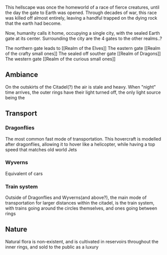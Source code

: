 This hellscape was once the homeworld of a race of fierce creatures, until the day the gate to Earth was opened. Through decades of war, this race was killed off almost entirely, leaving a handful trapped on the dying rock that the earth had become.

Now, humanity calls it home, occupying a single city, with the sealed Earth gate at its center. Surrounding the city are the 4 gates to the other realms..?

The northern gate leads to [[Realm of the Elves]]
The eastern gate [[Realm of the crafty small ones]]
The sealed off souther gate [[Realm of Dragons]]
The western gate [[Realm of the curious small ones]]




## Ambiance
On the outskirts of the Citadel(?) the air is stale and heavy. When "night" time arrives, the outer rings have their light turned off, the only light source being the 

## Transport
### Dragonflies
The most common fast mode of transportation. This hovercraft is modelled after dragonflies, allowing it to hover like a helicopter, while having a top speed that matches old world Jets


### Wyverns
Equivalent of cars

### Train system

Outside of Dragonflies and Wyverns(and above?), the main mode of transportation for larger distances within the citadel, is the train system, with trains going around the circles themselves, and ones going between rings


## Nature 
Natural flora is non-existent, and is cultivated in reservoirs throughout the inner rings, and sold to the public as a luxury
